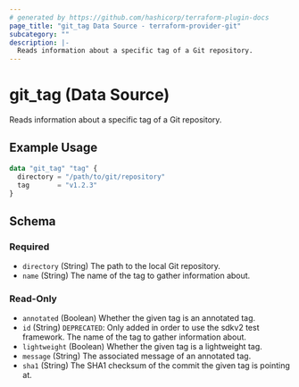 ```yaml
---
# generated by https://github.com/hashicorp/terraform-plugin-docs
page_title: "git_tag Data Source - terraform-provider-git"
subcategory: ""
description: |-
  Reads information about a specific tag of a Git repository.
---
```


# git_tag (Data Source)

Reads information about a specific tag of a Git repository.

## Example Usage

```terraform
data "git_tag" "tag" {
  directory = "/path/to/git/repository"
  tag       = "v1.2.3"
}
```

<!-- schema generated by tfplugindocs -->
## Schema

### Required

- `directory` (String) The path to the local Git repository.
- `name` (String) The name of the tag to gather information about.

### Read-Only

- `annotated` (Boolean) Whether the given tag is an annotated tag.
- `id` (String) `DEPRECATED`: Only added in order to use the sdkv2 test framework. The name of the tag to gather information about.
- `lightweight` (Boolean) Whether the given tag is a lightweight tag.
- `message` (String) The associated message of an annotated tag.
- `sha1` (String) The SHA1 checksum of the commit the given tag is pointing at.


